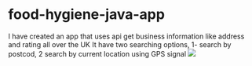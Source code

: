 # food-hygiene-java-app
I have created an app that uses api get business information like address and rating all over the UK
It have two searching options, 1- search by postcod, 2 search by current location using GPS signal
<img src="Screenshots/screenRecording.gif">